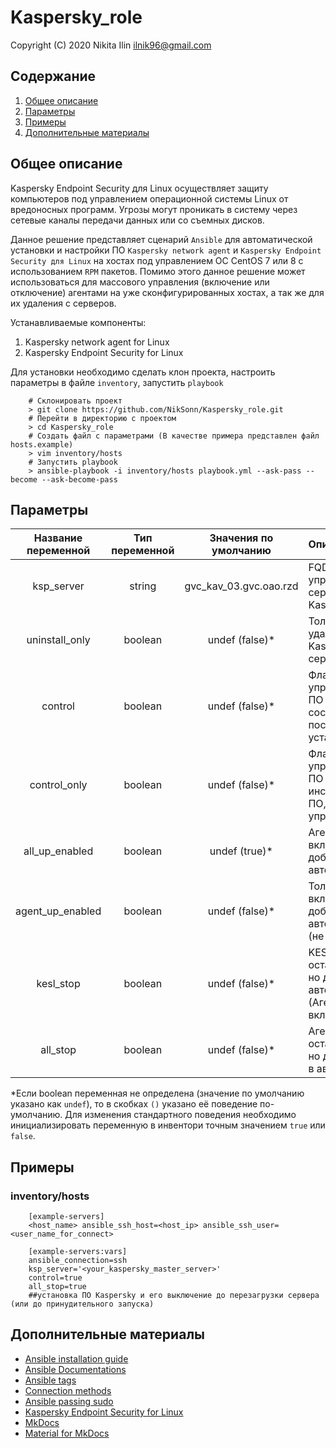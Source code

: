 # Kaspersky_role
 
Copyright (C) 2020 Nikita Ilin ilnik96@gmail.com

## Содержание

1. [Общее описание](#общее-описание)
2. [Параметры](#параметры)
3. [Примеры](#примеры)
4. [Дополнительные материалы](#дополнительные-материалы)

## Общее описание

Kaspersky Endpoint Security для Linux осуществляет защиту компьютеров под управлением операционной системы Linux от вредоносных программ. Угрозы могут проникать в систему через сетевые каналы передачи данных или со съемных дисков.

Данное решение представляет сценарий `Ansible` для автоматической установки и настройки ПО `Kaspersky network agent` и `Kaspersky Endpoint Security для Linux` на хостах под управлением ОС CentOS 7 или 8 с использованием `RPM` пакетов. Помимо этого данное решение может использоваться для массового управления (включение или отключение) агентами на уже сконфигурированных хостах, а так же для их удаления с серверов.

Устанавливаемые компоненты:

1. Kaspersky network agent for Linux
2. Kaspersky Endpoint Security for Linux

Для установки необходимо сделать клон проекта, настроить параметры в файле `inventory`, запустить `playbook`

```
    # Склонировать проект
    > git clone https://github.com/NikSonn/Kaspersky_role.git
    # Перейти в директорию с проектом
    > cd Kaspersky_role
    # Создать файл с параметрами (В качестве примера представлен файл hosts.example)
    > vim inventory/hosts
    # Запустить playbook
    > ansible-playbook -i inventory/hosts playbook.yml --ask-pass --become --ask-become-pass
```

## Параметры

|Название переменной   | Тип переменной | Значения по умолчанию  | Описание                                                    |
|:--------------------:|:--------------:|:----------------------:|:------------------------------------------------------------|
|ksp_server            | string         | gvc_kav_03.gvc.oao.rzd | FQDN управляющего сервера Kaspersky                         |
|uninstall_only        | boolean        | undef (false)*         | Только удаление ПО Kaspersy с серверов                      |
|control               | boolean        | undef (false)*         | Флаг управления ПО (задание состояния после установки ПО)   |
|control_only          | boolean        | undef (false)*         | Флаг управления ПО (без инсталляции ПО, только управление)  |
|all_up_enabled        | boolean        | undef (true)*          | Агент и KESL включены и добавлены в автозагрузку            |
|agent_up_enabled      | boolean        | undef (false)*         | Только Агент включен и добавлен в автозагрузку (не KESL)    |
|kesl_stop             | boolean        | undef (false)*         | KESL остановлен, но добавлен в автозагрузку (Агент включен) |
|all_stop              | boolean        | undef (false)*         | Агент и KESL остановлены, но добавлены в автозагрузку       |

*Если boolean переменная не определена (значение по умолчанию указано как `undef`), то в скобках `()` указано её поведение по-умолчанию. Для изменения стандартного поведения необходимо инициализировать переменную в инвентори точным значением `true` или `false`.  

## Примеры

### inventory/hosts

```
    [example-servers]
    <host_name> ansible_ssh_host=<host_ip> ansible_ssh_user=<user_name_for_connect>

    [example-servers:vars]
    ansible_connection=ssh
    ksp_server='<your_kaspersky_master_server>'
    control=true
    all_stop=true
    ##установка ПО Kaspersky и его выключение до перезагрузки сервера (или до принудительного запуска)
```

## Дополнительные материалы

- [Ansible installation guide](https://docs.ansible.com/ansible/latest/installation_guide/intro_installation.html)
- [Ansible Documentations](https://docs.ansible.com/)
- [Ansible tags](https://docs.ansible.com/ansible/latest/user_guide/playbooks_tags.html)
- [Connection methods](https://docs.ansible.com/ansible/latest/user_guide/connection_details.html)
- [Ansible passing sudo](https://8gwifi.org/docs/ansible-sudo-ssh-password.jsp)
- [Kaspersky Endpoint Security for Linux](https://support.kaspersky.com/KES4Linux/11.1.0/ru-RU/196581.htm)
- [MkDocs](https://www.mkdocs.org/)
- [Material for MkDocs](https://squidfunk.github.io/mkdocs-material/getting-started/)
